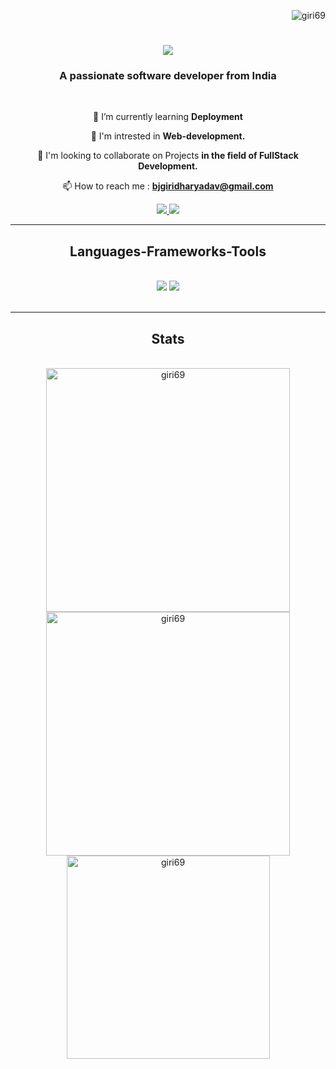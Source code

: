<p align="right"> <img src="https://komarev.com/ghpvc/?username=giri69&label=Profile%20views&color=0e75b6&style=flat" alt="giri69" /> </p>

<h1 align="center">
    <img src="https://readme-typing-svg.herokuapp.com/?font=Righteous&size=35&center=true&vCenter=true&width=500&height=70&duration=4000&lines=Hi+There!+👋;+Myself++BJ+Gridhar!;" />
</h1>

<h3 align="center">A passionate software developer from India</h3>

<br/>

<div align="center">
 
🌱 I’m currently learning **Deployment**

👀 I'm intrested in **Web-development.**

💞 I'm looking to collaborate on Projects **in the field of FullStack Development.**

📫 How to reach me : **bjgiridharyadav@gmail.com**

 </div>
 
<div align="center"> 
  <a href="https://www.linkedin.com/in/bj-gridhar-945419259" target="_blank">
    <img src="https://img.shields.io/badge/LinkedIn-0077B5?style=for-the-badge&logo=linkedin&logoColor=white" target="_blank" />
  </a>
  <a href="https://portfolio-topaz-seven-54.vercel.app/" target="_blank">
     <img src="https://img.shields.io/badge/Portfolio-FF5722?style=for-the-badge&logo=todoist&logoColor=white" target="_blank" /> 
  </a>
</div>

 <hr/>
 
<h2 align="center"> Languages-Frameworks-Tools </h2>
<br/>
<div align="center">
    <img src="https://skillicons.dev/icons?i=react,bootstrap,mui,html,css,vscode,github,figma,tailwind,git,cpp" />
    <img src="https://skillicons.dev/icons?i=nodejs,python,javascript,typescript,express,firebase,mongodb,c,docker,java,nextjs,mysql,redux" /><br>
</div>

<br/>

<hr/>

<h2 align="center"> Stats </h2>
<br>
<div align=center>
<img width=390 src="https://github-readme-streak-stats.herokuapp.com/?user=giri69&theme=react&border_radius=10" alt="giri69" />
<img width=390 src="https://github-readme-stats.vercel.app/api?username=giri69&show_icons=true&theme=react&rank_icon=github&border_radius=10" alt="giri69" />
<br/>
<img width=325 align="center" src="https://github-readme-stats.vercel.app/api/top-langs?username=giri69&show_icons=true&locale=en&layout=compact&theme=react&border_radius=10&size_weight=0.5&count_weight=0.5&exclude_repo=github-readme-stats" alt="giri69" />
</div>
